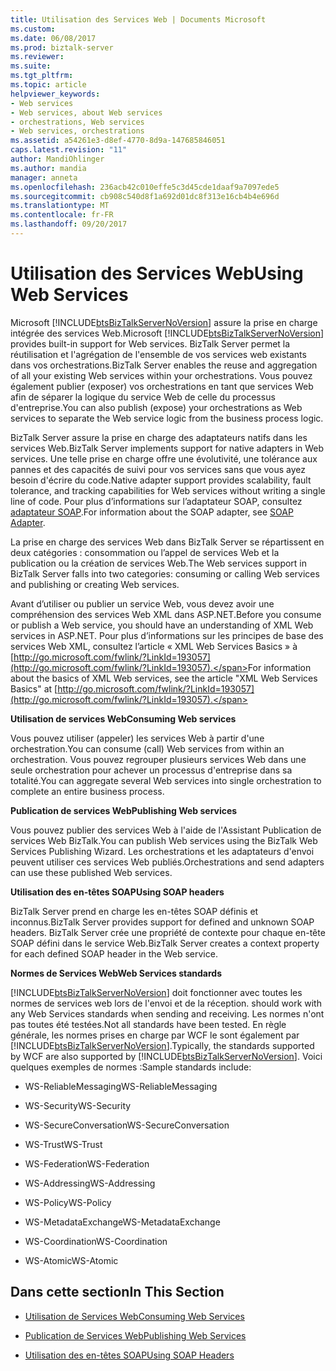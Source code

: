 ```yaml
---
title: Utilisation des Services Web | Documents Microsoft
ms.custom: 
ms.date: 06/08/2017
ms.prod: biztalk-server
ms.reviewer: 
ms.suite: 
ms.tgt_pltfrm: 
ms.topic: article
helpviewer_keywords:
- Web services
- Web services, about Web services
- orchestrations, Web services
- Web services, orchestrations
ms.assetid: a54261e3-d8ef-4770-8d9a-147685846051
caps.latest.revision: "11"
author: MandiOhlinger
ms.author: mandia
manager: anneta
ms.openlocfilehash: 236acb42c010effe5c3d45cde1daaf9a7097ede5
ms.sourcegitcommit: cb908c540d8f1a692d01dc8f313e16cb4b4e696d
ms.translationtype: MT
ms.contentlocale: fr-FR
ms.lasthandoff: 09/20/2017
---
```

# <a name="using-web-services"></a><span data-ttu-id="ac680-102">Utilisation des Services Web</span><span class="sxs-lookup"><span data-stu-id="ac680-102">Using Web Services</span></span>
<span data-ttu-id="ac680-103">Microsoft [!INCLUDE[btsBizTalkServerNoVersion](../includes/btsbiztalkservernoversion-md.md)] assure la prise en charge intégrée des services Web.</span><span class="sxs-lookup"><span data-stu-id="ac680-103">Microsoft [!INCLUDE[btsBizTalkServerNoVersion](../includes/btsbiztalkservernoversion-md.md)] provides built-in support for Web services.</span></span> <span data-ttu-id="ac680-104">BizTalk Server permet la réutilisation et l'agrégation de l'ensemble de vos services web existants dans vos orchestrations.</span><span class="sxs-lookup"><span data-stu-id="ac680-104">BizTalk Server enables the reuse and aggregation of all your existing Web services within your orchestrations.</span></span> <span data-ttu-id="ac680-105">Vous pouvez également publier (exposer) vos orchestrations en tant que services Web afin de séparer la logique du service Web de celle du processus d'entreprise.</span><span class="sxs-lookup"><span data-stu-id="ac680-105">You can also publish (expose) your orchestrations as Web services to separate the Web service logic from the business process logic.</span></span>  
  
 <span data-ttu-id="ac680-106">BizTalk Server assure la prise en charge des adaptateurs natifs dans les services Web.</span><span class="sxs-lookup"><span data-stu-id="ac680-106">BizTalk Server implements support for native adapters in Web services.</span></span> <span data-ttu-id="ac680-107">Une telle prise en charge offre une évolutivité, une tolérance aux pannes et des capacités de suivi pour vos services sans que vous ayez besoin d'écrire du code.</span><span class="sxs-lookup"><span data-stu-id="ac680-107">Native adapter support provides scalability, fault tolerance, and tracking capabilities for Web services without writing a single line of code.</span></span> <span data-ttu-id="ac680-108">Pour plus d’informations sur l’adaptateur SOAP, consultez [adaptateur SOAP](../core/soap-adapter.md).</span><span class="sxs-lookup"><span data-stu-id="ac680-108">For information about the SOAP adapter, see [SOAP Adapter](../core/soap-adapter.md).</span></span>  
  
 <span data-ttu-id="ac680-109">La prise en charge des services Web dans BizTalk Server se répartissent en deux catégories : consommation ou l’appel de services Web et la publication ou la création de services Web.</span><span class="sxs-lookup"><span data-stu-id="ac680-109">The Web services support in BizTalk Server falls into two categories: consuming or calling Web services and publishing or creating Web services.</span></span>  
  
 <span data-ttu-id="ac680-110">Avant d’utiliser ou publier un service Web, vous devez avoir une compréhension des services Web XML dans ASP.NET.</span><span class="sxs-lookup"><span data-stu-id="ac680-110">Before you consume or publish a Web service, you should have an understanding of XML Web services in ASP.NET.</span></span> <span data-ttu-id="ac680-111">Pour plus d’informations sur les principes de base des services Web XML, consultez l’article « XML Web Services Basics » à [http://go.microsoft.com/fwlink/?LinkId=193057](http://go.microsoft.com/fwlink/?LinkId=193057).</span><span class="sxs-lookup"><span data-stu-id="ac680-111">For information about the basics of XML Web services, see the article "XML Web Services Basics" at [http://go.microsoft.com/fwlink/?LinkId=193057](http://go.microsoft.com/fwlink/?LinkId=193057).</span></span>  
  
 <span data-ttu-id="ac680-112">**Utilisation de services Web**</span><span class="sxs-lookup"><span data-stu-id="ac680-112">**Consuming Web services**</span></span>  
  
 <span data-ttu-id="ac680-113">Vous pouvez utiliser (appeler) les services Web à partir d'une orchestration.</span><span class="sxs-lookup"><span data-stu-id="ac680-113">You can consume (call) Web services from within an orchestration.</span></span> <span data-ttu-id="ac680-114">Vous pouvez regrouper plusieurs services Web dans une seule orchestration pour achever un processus d'entreprise dans sa totalité.</span><span class="sxs-lookup"><span data-stu-id="ac680-114">You can aggregate several Web services into single orchestration to complete an entire business process.</span></span>  
  
 <span data-ttu-id="ac680-115">**Publication de services Web**</span><span class="sxs-lookup"><span data-stu-id="ac680-115">**Publishing Web services**</span></span>  
  
 <span data-ttu-id="ac680-116">Vous pouvez publier des services Web à l'aide de l'Assistant Publication de services Web BizTalk.</span><span class="sxs-lookup"><span data-stu-id="ac680-116">You can publish Web services using the BizTalk Web Services Publishing Wizard.</span></span> <span data-ttu-id="ac680-117">Les orchestrations et les adaptateurs d'envoi peuvent utiliser ces services Web publiés.</span><span class="sxs-lookup"><span data-stu-id="ac680-117">Orchestrations and send adapters can use these published Web services.</span></span>  
  
 <span data-ttu-id="ac680-118">**Utilisation des en-têtes SOAP**</span><span class="sxs-lookup"><span data-stu-id="ac680-118">**Using SOAP headers**</span></span>  
  
 <span data-ttu-id="ac680-119">BizTalk Server prend en charge les en-têtes SOAP définis et inconnus.</span><span class="sxs-lookup"><span data-stu-id="ac680-119">BizTalk Server provides support for defined and unknown SOAP headers.</span></span> <span data-ttu-id="ac680-120">BizTalk Server crée une propriété de contexte pour chaque en-tête SOAP défini dans le service Web.</span><span class="sxs-lookup"><span data-stu-id="ac680-120">BizTalk Server creates a context property for each defined SOAP header in the Web service.</span></span>  
  
 <span data-ttu-id="ac680-121">**Normes de Services Web**</span><span class="sxs-lookup"><span data-stu-id="ac680-121">**Web Services standards**</span></span>  
  
 [!INCLUDE[btsBizTalkServerNoVersion](../includes/btsbiztalkservernoversion-md.md)]<span data-ttu-id="ac680-122"> doit fonctionner avec toutes les normes de services web lors de l'envoi et de la réception.</span><span class="sxs-lookup"><span data-stu-id="ac680-122"> should work with any Web Services standards when sending and receiving.</span></span> <span data-ttu-id="ac680-123">Les normes n'ont pas toutes été testées.</span><span class="sxs-lookup"><span data-stu-id="ac680-123">Not all standards have been tested.</span></span> <span data-ttu-id="ac680-124">En règle générale, les normes prises en charge par WCF le sont également par [!INCLUDE[btsBizTalkServerNoVersion](../includes/btsbiztalkservernoversion-md.md)].</span><span class="sxs-lookup"><span data-stu-id="ac680-124">Typically, the standards supported by WCF are also supported by [!INCLUDE[btsBizTalkServerNoVersion](../includes/btsbiztalkservernoversion-md.md)].</span></span> <span data-ttu-id="ac680-125">Voici quelques exemples de normes :</span><span class="sxs-lookup"><span data-stu-id="ac680-125">Sample standards include:</span></span>  
  
-   <span data-ttu-id="ac680-126">WS-ReliableMessaging</span><span class="sxs-lookup"><span data-stu-id="ac680-126">WS-ReliableMessaging</span></span>  
  
-   <span data-ttu-id="ac680-127">WS-Security</span><span class="sxs-lookup"><span data-stu-id="ac680-127">WS-Security</span></span>  
  
-   <span data-ttu-id="ac680-128">WS-SecureConversation</span><span class="sxs-lookup"><span data-stu-id="ac680-128">WS-SecureConversation</span></span>  
  
-   <span data-ttu-id="ac680-129">WS-Trust</span><span class="sxs-lookup"><span data-stu-id="ac680-129">WS-Trust</span></span>  
  
-   <span data-ttu-id="ac680-130">WS-Federation</span><span class="sxs-lookup"><span data-stu-id="ac680-130">WS-Federation</span></span>  
  
-   <span data-ttu-id="ac680-131">WS-Addressing</span><span class="sxs-lookup"><span data-stu-id="ac680-131">WS-Addressing</span></span>  
  
-   <span data-ttu-id="ac680-132">WS-Policy</span><span class="sxs-lookup"><span data-stu-id="ac680-132">WS-Policy</span></span>  
  
-   <span data-ttu-id="ac680-133">WS-MetadataExchange</span><span class="sxs-lookup"><span data-stu-id="ac680-133">WS-MetadataExchange</span></span>  
  
-   <span data-ttu-id="ac680-134">WS-Coordination</span><span class="sxs-lookup"><span data-stu-id="ac680-134">WS-Coordination</span></span>  
  
-   <span data-ttu-id="ac680-135">WS-Atomic</span><span class="sxs-lookup"><span data-stu-id="ac680-135">WS-Atomic</span></span>  
  
## <a name="in-this-section"></a><span data-ttu-id="ac680-136">Dans cette section</span><span class="sxs-lookup"><span data-stu-id="ac680-136">In This Section</span></span>  
  
-   [<span data-ttu-id="ac680-137">Utilisation de Services Web</span><span class="sxs-lookup"><span data-stu-id="ac680-137">Consuming Web Services</span></span>](../core/consuming-web-services.md)  
  
-   [<span data-ttu-id="ac680-138">Publication de Services Web</span><span class="sxs-lookup"><span data-stu-id="ac680-138">Publishing Web Services</span></span>](../core/publishing-web-services.md)  
  
-   [<span data-ttu-id="ac680-139">Utilisation des en-têtes SOAP</span><span class="sxs-lookup"><span data-stu-id="ac680-139">Using SOAP Headers</span></span>](../core/using-soap-headers.md)